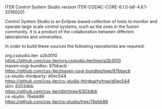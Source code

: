 ITER Control System Studio version ITER-CODAC-CORE-6.1.0-b6-4.6.1-20190201

Control System Studio is an Eclipse-based collection of tools
to monitor and operate large scale control systems, such as the
ones in the fusion community. It is a product of the collaboration
between different laboratories and universities.

In order to build these sources the following repositories are required:

org.csstudio.iter: a2b3010  
<https://github.com/css-iter/org.csstudio.iter/tree/a2b3010>  
maven-osgi-bundles: 87bbacb  
<https://github.com/css-iter/maven-osgi-bundles/tree/87bbacb>  
cs-studio-thirdparty: d0ec544  
<https://github.com/css-iter/cs-studio-thirdparty/tree/d0ec544>  
diirt: 6303dbb  
<https://github.com/css-iter/diirt/tree/6303dbb>  
cs-studio: 76ebb86  
<https://github.com/css-iter/cs-studio/tree/76ebb86>  
